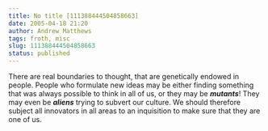 ```yaml
---
title: No title [111388444504858663]
date: 2005-04-18 21:20
author: Andrew Matthews
tags: froth, misc
slug: 111388444504858663
status: published
---
```


There are real boundaries to thought, that are genetically endowed in people. People who formulate new ideas may be either finding something that was always possible to think in all of us, or they may be ***mutants***! They may even be ***aliens*** trying to subvert our culture. We should therefore subject all innovators in all areas to an inquisition to make sure that they are one of us.
